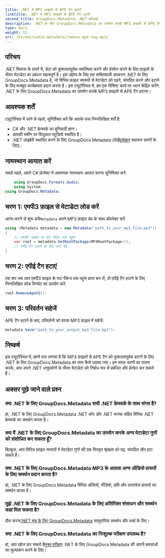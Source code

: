 ```yaml
---
title: .NET में MP3 फ़ाइलों से APE टैग हटाएँ
linktitle: .NET में MP3 फ़ाइलों से APE टैग हटाएँ
second_title: GroupDocs.Metadata .NET एपीआई
description: .NET के लिए GroupDocs.Metadata का उपयोग करके MP3 फ़ाइलों से APE टैग हटाने का तरीका जानें। अपने .NET अनुप्रयोगों में मेटाडेटा को सहजता से प्रबंधित करें।
type: docs
weight: 15
url: /hi/net/audio-metadata/remove-ape-tag-mp3/
---
```

## परिचय
.NET विकास के दायरे में, डेटा को कुशलतापूर्वक व्यवस्थित करने और हेरफेर करने के लिए फ़ाइलों के भीतर मेटाडेटा का प्रबंधन महत्वपूर्ण है। इस उद्देश्य के लिए एक शक्तिशाली उपकरण .NET के लिए GroupDocs.Metadata है, जो विभिन्न फ़ाइल स्वरूपों से मेटाडेटा को पढ़ने, संपादित करने और हटाने के लिए मजबूत कार्यक्षमता प्रदान करता है। इस ट्यूटोरियल में, हम एक विशिष्ट कार्य पर ध्यान केंद्रित करेंगे: .NET के लिए GroupDocs.Metadata का उपयोग करके MP3 फ़ाइलों से APE टैग हटाना। 
## आवश्यक शर्तें
ट्यूटोरियल में जाने से पहले, सुनिश्चित करें कि आपके पास निम्नलिखित शर्तें हैं:
- C# और .NET फ्रेमवर्क का बुनियादी ज्ञान।
- आपकी मशीन पर विज़ुअल स्टूडियो स्थापित है।
-  .NET लाइब्रेरी स्थापित करने के लिए GroupDocs.Metadata (देखें[प्रलेखन](https://reference.groupdocs.com/metadata/net/) स्थापना चरणों के लिए)।

## नामस्थान आयात करें
सबसे पहले, अपने C# प्रोजेक्ट में आवश्यक नामस्थान आयात करना सुनिश्चित करें:
```csharp
    using GroupDocs.Formats.Audio;
    using System;
using GroupDocs.Metadata;
```
## चरण 1: एमपी3 फ़ाइल से मेटाडेटा लोड करें
 आरंभ करने से शुरू करें`Metadata` अपने MP3 फ़ाइल पथ के साथ ऑब्जेक्ट करें:
```csharp
using (Metadata metadata = new Metadata("path_to_your_mp3_file.mp3"))
{
    // एमपी3 फ़ाइल के रूट पैकेज तक पहुंचें
    var root = metadata.GetRootPackage<MP3RootPackage>();
    // एपीई टैग हटाने के लिए आगे बढ़ें
}
```
## चरण 2: एपीई टैग हटाएं
एक बार जब आप एमपी3 फ़ाइल के रूट पैकेज तक पहुंच प्राप्त कर लें, तो एपीई टैग हटाने के लिए निम्नलिखित कोड स्निपेट का उपयोग करें:
```csharp
root.RemoveApeV2();
```
## चरण 3: परिवर्तन सहेजें
APE टैग हटाने के बाद, परिवर्तनों को वापस MP3 फ़ाइल में सहेजें:
```csharp
metadata.Save("path_to_your_output_mp3_file.mp3");
```

## निष्कर्ष
इस ट्यूटोरियल में, हमने पता लगाया है कि MP3 फ़ाइलों से APE टैग को कुशलतापूर्वक हटाने के लिए .NET के लिए GroupDocs.Metadata का लाभ कैसे उठाया जाए। इन सरल चरणों का पालन करके, आप अपने .NET अनुप्रयोगों के भीतर मेटाडेटा को निर्बाध रूप से प्रबंधित और हेरफेर कर सकते हैं।

## अक्सर पूछे जाने वाले प्रश्न
### क्या .NET के लिए GroupDocs.Metadata सभी .NET फ्रेमवर्क के साथ संगत है?
हां, .NET के लिए GroupDocs.Metadata .NET कोर और .NET मानक सहित विभिन्न .NET फ्रेमवर्क का समर्थन करता है।
### क्या मैं .NET के लिए GroupDocs.Metadata का उपयोग करके अन्य मेटाडेटा गुणों को संशोधित कर सकता हूँ?
बिल्कुल, आप विभिन्न फ़ाइल स्वरूपों में मेटाडेटा गुणों की एक विस्तृत श्रृंखला को पढ़, संपादित और हटा सकते हैं।
### क्या .NET के लिए GroupDocs.Metadata MP3 के अलावा अन्य ऑडियो प्रारूपों के लिए समर्थन प्रदान करता है?
हां, .NET के लिए GroupDocs.Metadata विभिन्न ऑडियो, वीडियो, छवि और दस्तावेज़ प्रारूपों का समर्थन करता है।
### मुझे .NET के लिए GroupDocs.Metadata के लिए अतिरिक्त संसाधन और समर्थन कहां मिल सकता है?
 दौरा करना[.NET मंच के लिए GroupDocs.Metadata](https://forum.groupdocs.com/c/metadata/14) सामुदायिक समर्थन और चर्चा के लिए।
### क्या .NET के लिए GroupDocs.Metadata का निःशुल्क परीक्षण उपलब्ध है?
 हां, आप खोज कर सकते हैं[मुफ्त परीक्षण](https://releases.groupdocs.com/) .NET के लिए GroupDocs.Metadata की अपनी क्षमताओं का मूल्यांकन करने के लिए।